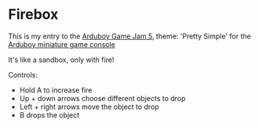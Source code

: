 # Firebox

This is my entry to the [Arduboy Game Jam 5](https://community.arduboy.com/t/game-jam-5-pretty-simple/9067), theme: 'Pretty Simple' for the [Arduboy miniature game console](http://arduboy.com/)

It's like a sandbox, only with fire! 

Controls:
- Hold A to increase fire
- Up + down arrows choose different objects to drop
- Left + right arrows move the object to drop
- B drops the object
